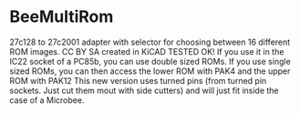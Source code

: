 # BeeMultiRom
27c128 to 27c2001 adapter with selector for choosing between 16 different ROM images.
CC BY SA created in KiCAD
TESTED OK! If you use it in the IC22 socket of a PC85b, you can use double sized ROMs. If you use single sized ROMs, you can then access the lower ROM with PAK4 and the upper ROM with PAK12
This new version uses turned pins (from turned pin sockets. Just cut them mout with side cutters) and will just fit inside the case of a Microbee. 
